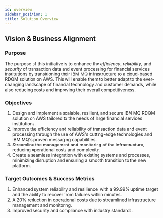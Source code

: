 ```yaml
---
id: overview
sidebar_position: 1
title: Solution Overview
---
```


## Vision & Business Alignment

### Purpose

The purpose of this initiative is to enhance the _efficiency_, _reliability_, and _security_ of transaction data and event processing for financial services institutions by transitioning their IBM MQ infrastructure to a cloud-based RDQM solution on AWS. This will enable them to better adapt to the ever-changing landscape of financial technology and customer demands, while also reducing costs and improving their overall competitiveness.

### Objectives

1. Design and implement a scalable, resilient, and secure IBM MQ RDQM solution on AWS tailored to the needs of large financial services institutions.
2. Improve the efficiency and reliability of transaction data and event processing through the use of AWS's cutting-edge technologies and IBM MQ's proven messaging capabilities.
3. Streamline the management and monitoring of the infrastructure, reducing operational costs and complexity.
4. Create a seamless integration with existing systems and processes, minimizing disruption and ensuring a smooth transition to the new platform.

### Target Outcomes & Success Metrics

1. Enhanced system reliability and resilience, with a 99.99% uptime target and the ability to recover from failures within minutes.
2. A 20% reduction in operational costs due to streamlined infrastructure management and monitoring.
3. Improved security and compliance with industry standards.
